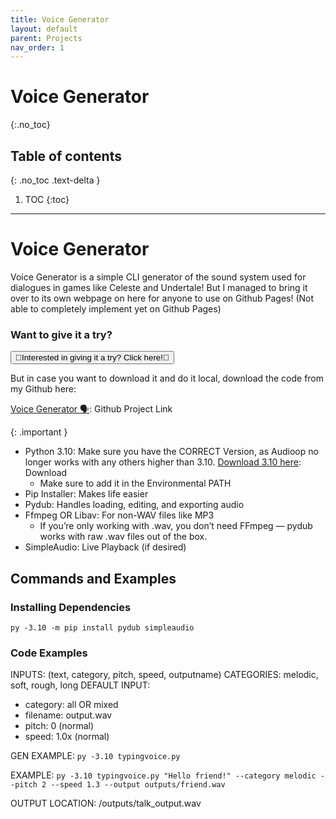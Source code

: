 ```yaml
---
title: Voice Generator
layout: default
parent: Projects
nav_order: 1
---
```


# Voice Generator
{:.no_toc}

## Table of contents
{: .no_toc .text-delta }

1. TOC
{:toc}

---

# Voice Generator
Voice Generator is a simple CLI generator of the sound system used for dialogues in games like Celeste and Undertale! But I managed to bring it over to its own webpage on here for anyone to use on Github Pages! (Not able to completely implement yet on Github Pages)

### Want to give it a try?
<button id="playbutton" onclick="window.location.href='/docs/projects/pchildren/typingvoice/voicegen.html';">💛Interested in giving it a try? Click here!💛</button>

But in case you want to download it and do it local, download the code from my Github here:

[Voice Generator 🗣️](https://github.com/BellaIngenue/Voice-Generator): Github Project Link

{: .important }

- Python 3.10: Make sure you have the CORRECT Version, as Audioop no longer works with any others higher than 3.10.
[Download 3.10 here](https://www.python.org/downloads/release/python-3100/): Download
  - Make sure to add it in the Environmental PATH
- Pip Installer: Makes life easier
- Pydub: Handles loading, editing, and exporting audio
- Ffmpeg OR Libav: For non-WAV files like MP3
  - If you’re only working with .wav, you don’t need FFmpeg — pydub works with raw .wav files out of the box.
- SimpleAudio: Live Playback (if desired)

## Commands and Examples

### Installing Dependencies
``py -3.10 -m pip install pydub simpleaudio``

### Code Examples
INPUTS: (text, category, pitch, speed, outputname)
CATEGORIES: melodic, soft, rough, long
DEFAULT INPUT:

- category: all OR mixed
- filename: output.wav
- pitch: 0 (normal)
- speed: 1.0x (normal)

GEN EXAMPLE: ``py -3.10 typingvoice.py``

EXAMPLE: ``py -3.10 typingvoice.py "Hello friend!" --category melodic --pitch 2 --speed 1.3 --output outputs/friend.wav``

OUTPUT LOCATION: /outputs/talk_output.wav
